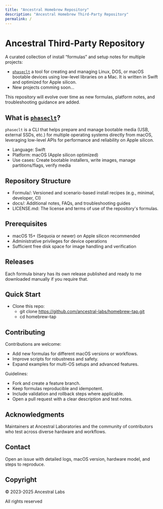 ```yaml
---
title: "Ancestral Homebrew Repository"
description: "Ancestral Homebrew Third-Party Repository"
permalink: /
---
```


# Ancestral Third-Party Repository

A curated collection of install “formulas” and setup notes for multiple projects:
- [`phaseclt`](phaseclt/) a tool for creating and managing Linux, DOS, or macOS bootable devices using low-level libraries on a Mac. It is written in Swift and optimized for Apple silicon.
- New projects comming soon...

This repository will evolve over time as new formulas, platform notes, and troubleshooting guidance are added.

## What is [`phaseclt`](phaseclt/)?

`phaseclt` is a CLI that helps prepare and manage bootable media (USB, external SSDs, etc.) for multiple operating systems directly from macOS, leveraging low-level APIs for performance and reliability on Apple silicon.

- Language: Swift
- Platform: macOS (Apple silicon optimized)
- Use cases: Create bootable installers, write images, manage partitions/flags, verify media


## Repository Structure

- Formula/: Versioned and scenario-based install recipes (e.g., minimal, developer, CI)
- docs/: Additional notes, FAQs, and troubleshooting guides
- LICENSE.md: The license and terms of use of the repository's formulas. 


## Prerequisites

- macOS 15+ (Sequoia or newer) on Apple silicon recommended
- Administrative privileges for device operations
- Sufficient free disk space for image handling and verification

## Releases

Each formula binary has its own release published and ready to me downloaded manually if you require that.

## Quick Start

- Clone this repo:
  - git clone https://github.com/ancestral-labs/homebrew-tap.git
  - cd homebrew-tap

## Contributing

Contributions are welcome:

- Add new formulas for different macOS versions or workflows.
- Improve scripts for robustness and safety.
- Expand examples for multi-OS setups and advanced features.

Guidelines:

- Fork and create a feature branch.
- Keep formulas reproducible and idempotent.
- Include validation and rollback steps where applicable.
- Open a pull request with a clear description and test notes.

## Acknowledgments

Maintainers at Ancestral Laboratories and the community of contributors who test across diverse hardware and workflows.

## Contact

Open an issue with detailed logs, macOS version, hardware model, and steps to reproduce.

## Copyright

© 2023-2025 Ancestral Labs

All rights reserved